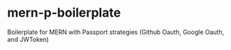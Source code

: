 # mern-p-boilerplate
Boilerplate for MERN with Passport strategies (Github Oauth, Google Oauth, and JWToken)
